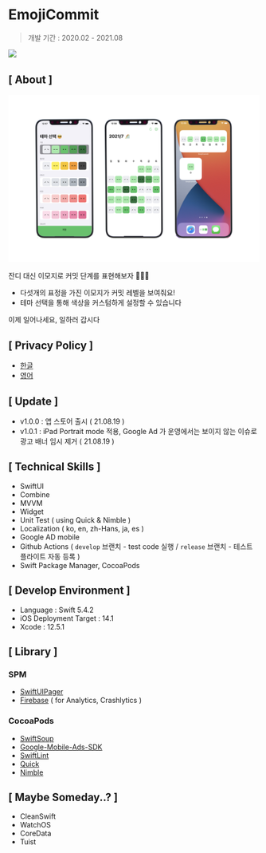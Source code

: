 # EmojiCommit

>  개발 기간 : 2020.02 - 2021.08

[<img src = "https://devimages-cdn.apple.com/app-store/marketing/guidelines/images/badge-download-on-the-app-store.svg">](https://apps.apple.com/app/emojicommit/id1575926400) 

## [ About ]

![overview](https://github.com/sujinnaljin/EmojiCommit/blob/develop/Resources/Overview/v.1.0.0.jpeg)

잔디 대신 이모지로 커밋 단계를 표현해보자 👩🏻‍💻

- 다섯개의 표정을 가진 이모지가 커밋 레벨을 보여줘요!
- 테마 선택을 통해 색상을 커스텀하게 설정할 수 있습니다 

이제 일어나세요, 일하러 갑시다

## [ Privacy Policy ]

- [한글](https://github.com/sujinnaljin/EmojiCommit/blob/develop/PrivacyPolicy/ko.md)
- [영어](https://github.com/sujinnaljin/EmojiCommit/blob/develop/PrivacyPolicy/en.md)

## [ Update ]

- v1.0.0 : 앱 스토어 출시 ( 21.08.19 )
- v1.0.1 : iPad Portrait mode 적용, Google Ad 가 운영에서는 보이지 않는 이슈로 광고 배너 임시 제거 ( 21.08.19 )

## [ Technical Skills ]

- SwiftUI
- Combine
- MVVM
- Widget
- Unit Test ( using Quick & Nimble )
- Localization ( ko, en, zh-Hans, ja, es )
- Google AD mobile
- Github Actions ( `develop` 브랜치 - test code 실행  / `release` 브랜치 - 테스트 플라이트 자동 등록 )
- Swift Package Manager, CocoaPods

## [ Develop Environment ]

- Language : Swift 5.4.2
- iOS Deployment Target : 14.1
- Xcode : 12.5.1

## [ Library ]

### SPM

- [SwiftUIPager](https://github.com/fermoya/SwiftUIPager)
- [Firebase](https://github.com/firebase/firebase-ios-sdk) ( for Analytics, Crashlytics )

### CocoaPods

- [SwiftSoup](https://github.com/scinfu/SwiftSoup)
- [Google-Mobile-Ads-SDK](https://developers.google.com/admob/ios/quick-start?hl=ko)
- [SwiftLint](https://github.com/realm/SwiftLint)
- [Quick](https://github.com/Quick/Quick)
- [Nimble](https://github.com/Quick/Nimble)

## [ Maybe Someday..? ]

- CleanSwift 
- WatchOS
- CoreData
- Tuist

